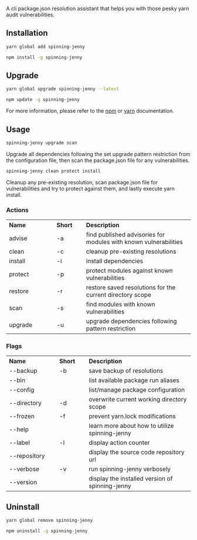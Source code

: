 A cli package.json resolution assistant that helps you with those pesky yarn audit vulnerabilities.

## Installation

```bash
yarn global add spinning-jenny
```

```bash
npm install -g spinning-jenny
```

## Upgrade

```bash
yarn global upgrade spinning-jenny --latest
```

```bash
npm update -g spinning-jenny
```

For more information, please refer to the [npm](https://docs.npmjs.com/cli/v6/commands/npm-update) or [yarn](https://classic.yarnpkg.com/en/docs/cli/upgrade) documentation.

## Usage

```bash
spinning-jenny upgrade scan
```

Upgrade all dependencies following the set upgrade pattern restriction from the configuration file, then scan the package.json file for any vulnerabilities.

```bash
spinning-jenny clean protect install
```

Cleanup any pre-existing resolution, scan package.json file for vulnerabilities and try to protect against them, and lastly execute yarn install.

### Actions

<table>
<tr>
<th align="left" width="204">
Name
</th>
<th align="left" width="104">
Short
</th>
<th align="left" width="584">
Description
</th>
</tr>

<tr>
<td>
advise
</td>
<td>
-a
</td>
<td>
find published advisories for modules with known vulnerabilities
</td>
</tr>

<tr>
<td>
clean
</td>
<td>
-c
</td>
<td>
cleanup pre-existing resolutions
</td>
</tr>

<tr>
<td>
install
</td>
<td>
-i
</td>
<td>
install dependencies
</td>
</tr>

<tr>
<td>
protect
</td>
<td>
-p
</td>
<td>
protect modules against known vulnerabilities
</td>
</tr>

<tr>
<td>
restore
</td>
<td>
-r
</td>
<td>
restore saved resolutions for the current directory scope
</td>
</tr>

<tr>
<td>
scan
</td>
<td>
-s
</td>
<td>
find modules with known vulnerabilities
</td>
</tr>
</tr>

<tr>
<td>
upgrade
</td>
<td>
-u
</td>
<td>
upgrade dependencies following pattern restriction
</td>
</tr>

</table>

### Flags

<table>
<tr>
<th align="left" width="204">
Name
</th>
<th align="left" width="104">
Short
</th>
<th align="left" width="584">
Description
</th>
</tr>

<tr>
<td>
--backup
</td>
<td>
-b
</td>
<td>
save backup of resolutions
</td>
</tr>

<tr>
<td>
--bin
</td>
<td>

</td>
<td>
list available package run aliases
</td>
</tr>

<tr>
<td>
--config
</td>
<td>

</td>
<td>
list/manage package configuration
</td>
</tr>

<tr>
<td>
--directory
</td>
<td>
-d
</td>
<td>
overwrite current working directory scope
</td>
</tr>

<tr>
<td>
--frozen
</td>
<td>
-f
</td>
<td>
prevent yarn.lock modifications
</td>
</tr>

<tr>
<td>
--help
</td>
<td>

</td>
<td>
learn more about how to utilize spinning-jenny
</td>
</tr>

<tr>
<td>
--label
</td>
<td>
-l
</td>
<td>
display action counter
</td>
</tr>

<tr>
<td>
--repository
</td>
<td>

</td>
<td>
display the source code repository url
</td>
</tr>

<tr>
<td>
--verbose
</td>
<td>
-v
</td>
<td>
run spinning-jenny verbosely
</td>
</tr>

<tr>
<td>
--version
</td>
<td>

</td>
<td>
display the installed version of spinning-jenny
</td>
</tr>

</table>

## Uninstall

```bash
yarn global remove spinning-jenny
```

```bash
npm uninstall -g spinning-jenny
```
